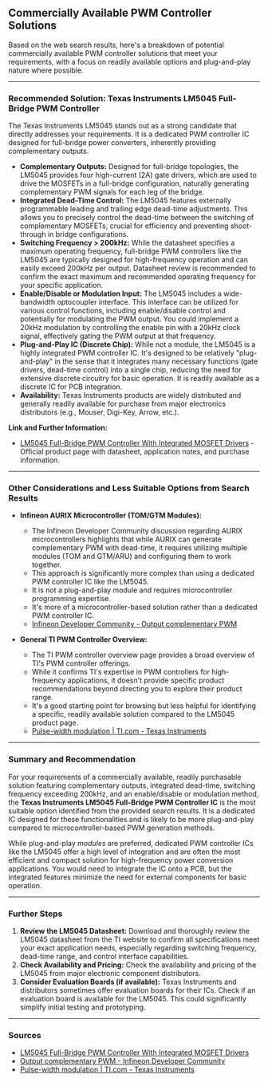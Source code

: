 ## Commercially Available PWM Controller Solutions

Based on the web search results, here's a breakdown of potential commercially available PWM controller solutions that meet your requirements, with a focus on readily available options and plug-and-play nature where possible.

---

### **Recommended Solution: Texas Instruments LM5045 Full-Bridge PWM Controller**

The Texas Instruments LM5045 stands out as a strong candidate that directly addresses your requirements. It is a dedicated PWM controller IC designed for full-bridge power converters, inherently providing complementary outputs.

- **Complementary Outputs:** Designed for full-bridge topologies, the LM5045 provides four high-current (2A) gate drivers, which are used to drive the MOSFETs in a full-bridge configuration, naturally generating complementary PWM signals for each leg of the bridge.
- **Integrated Dead-Time Control:** The LM5045 features externally programmable leading and trailing edge dead-time adjustments. This allows you to precisely control the dead-time between the switching of complementary MOSFETs, crucial for efficiency and preventing shoot-through in bridge configurations.
- **Switching Frequency > 200kHz:** While the datasheet specifies a maximum operating frequency, full-bridge PWM controllers like the LM5045 are typically designed for high-frequency operation and can easily exceed 200kHz per output. Datasheet review is recommended to confirm the exact maximum and recommended operating frequency for your specific application.
- **Enable/Disable or Modulation Input:** The LM5045 includes a wide-bandwidth optocoupler interface. This interface can be utilized for various control functions, including enable/disable control and potentially for modulating the PWM output. You could implement a 20kHz modulation by controlling the enable pin with a 20kHz clock signal, effectively gating the PWM output at that frequency.
- **Plug-and-Play IC (Discrete Chip):** While not a module, the LM5045 is a highly integrated PWM controller IC. It's designed to be relatively "plug-and-play" in the sense that it integrates many necessary functions (gate drivers, dead-time control) into a single chip, reducing the need for extensive discrete circuitry for basic operation. It is readily available as a discrete IC for PCB integration.
- **Availability:** Texas Instruments products are widely distributed and generally readily available for purchase from major electronics distributors (e.g., Mouser, Digi-Key, Arrow, etc.).

**Link and Further Information:**

- [LM5045 Full-Bridge PWM Controller With Integrated MOSFET Drivers](https://www.ti.com/lit/gpn/lm5045) - Official product page with datasheet, application notes, and purchase information.

---

### **Other Considerations and Less Suitable Options from Search Results**

- **Infineon AURIX Microcontroller (TOM/GTM Modules):**
  - The Infineon Developer Community discussion regarding AURIX microcontrollers highlights that while AURIX can generate complementary PWM with dead-time, it requires utilizing multiple modules (TOM and GTM/ARU) and configuring them to work together.
  - This approach is significantly more complex than using a dedicated PWM controller IC like the LM5045.
  - It is not a plug-and-play module and requires microcontroller programming expertise.
  - It's more of a microcontroller-based solution rather than a dedicated PWM controller IC.
  - [Infineon Developer Community - Output complementary PWM](https://community.infineon.com/t5/AURIX/Output-complementary-PWM/td-p/936826)

- **General TI PWM Controller Overview:**
  - The TI PWM controller overview page provides a broad overview of TI's PWM controller offerings.
  - While it confirms TI's expertise in PWM controllers for high-frequency applications, it doesn't provide specific product recommendations beyond directing you to explore their product range.
  - It's a good starting point for browsing but less helpful for identifying a specific, readily available solution compared to the LM5045 product page.
  - [Pulse-width modulation | TI.com - Texas Instruments](https://www.ti.com/power-management/pwm.html)

---

### **Summary and Recommendation**

For your requirements of a commercially available, readily purchasable solution featuring complementary outputs, integrated dead-time, switching frequency exceeding 200kHz, and an enable/disable or modulation method, the **Texas Instruments LM5045 Full-Bridge PWM Controller IC** is the most suitable option identified from the provided search results. It is a dedicated IC designed for these functionalities and is likely to be more plug-and-play compared to microcontroller-based PWM generation methods.

While plug-and-play *modules* are preferred, dedicated PWM controller ICs like the LM5045 offer a high level of integration and are often the most efficient and compact solution for high-frequency power conversion applications. You would need to integrate the IC onto a PCB, but the integrated features minimize the need for external components for basic operation.

---

### **Further Steps**

1. **Review the LM5045 Datasheet:** Download and thoroughly review the LM5045 datasheet from the TI website to confirm all specifications meet your exact application needs, especially regarding switching frequency, dead-time range, and control interface capabilities.
2. **Check Availability and Pricing:** Check the availability and pricing of the LM5045 from major electronic component distributors.
3. **Consider Evaluation Boards (if available):** Texas Instruments and distributors sometimes offer evaluation boards for their ICs. Check if an evaluation board is available for the LM5045. This could significantly simplify initial testing and prototyping.

---

### **Sources**

- [LM5045 Full-Bridge PWM Controller With Integrated MOSFET Drivers](https://www.ti.com/lit/gpn/lm5045)
- [Output complementary PWM - Infineon Developer Community](https://community.infineon.com/t5/AURIX/Output-complementary-PWM/td-p/936826)
- [Pulse-width modulation | TI.com - Texas Instruments](https://www.ti.com/power-management/pwm.html)
